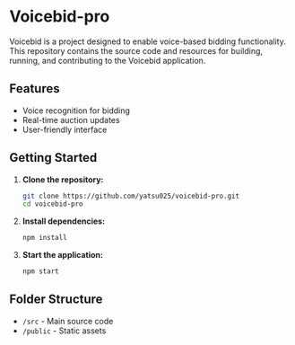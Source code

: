 # Voicebid-pro

Voicebid is a project designed to enable voice-based bidding functionality. This repository contains the source code and resources for building, running, and contributing to the Voicebid application.

## Features

- Voice recognition for bidding
- Real-time auction updates
- User-friendly interface

## Getting Started

1. **Clone the repository:**
    ```bash
    git clone https://github.com/yatsu025/voicebid-pro.git
    cd voicebid-pro
    ```

2. **Install dependencies:**
    ```bash
    npm install
    ```

3. **Start the application:**
    ```bash
    npm start
    ```

## Folder Structure

- `/src` - Main source code
- `/public` - Static assets
